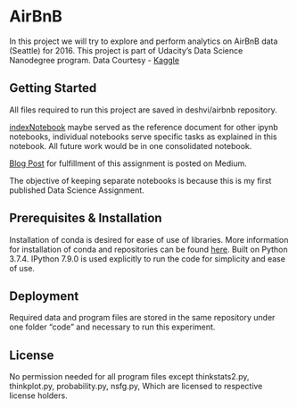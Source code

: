 # AirBnB

In this project we will try to explore and perform analytics on AirBnB data (Seattle) for 2016. This project is part of Udacity’s Data Science Nanodegree program. Data Courtesy - [Kaggle](https://www.kaggle.com/airbnb/seattle/data)

## Getting Started

All files required to run this project are saved in deshvi/airbnb repository.

[indexNotebook](https://github.com/deshvi/AirBnB/blob/master/indexNotebook.ipynb) maybe served as the reference document for other ipynb notebooks, individual notebooks serve specific tasks as explained in this notebook. All future work would be in one consolidated notebook.

[Blog Post](http://https://medium.com/@vinaydeshpande_24482/data-trend-analysis-of-seattle-airbnb-data-8101abb7f053 "Blog Post") for fulfillment of this assignment is posted on Medium.

The objective of keeping separate notebooks is because this is my first published Data Science Assignment.

## Prerequisites & Installation

Installation of conda is desired for ease of use of libraries. More information for installation of conda and repositories can be found [here](https://docs.conda.io/en/latest/).  Built on Python 3.7.4. IPython 7.9.0 is used explicitly to run the code for simplicity and ease of use.

## Deployment

Required data and program files are stored in the same repository under one folder “code” and necessary to run this experiment.

## License

No permission needed for all program files except thinkstats2.py, thinkplot.py, probability.py, nsfg.py, Which are licensed to respective license holders.
